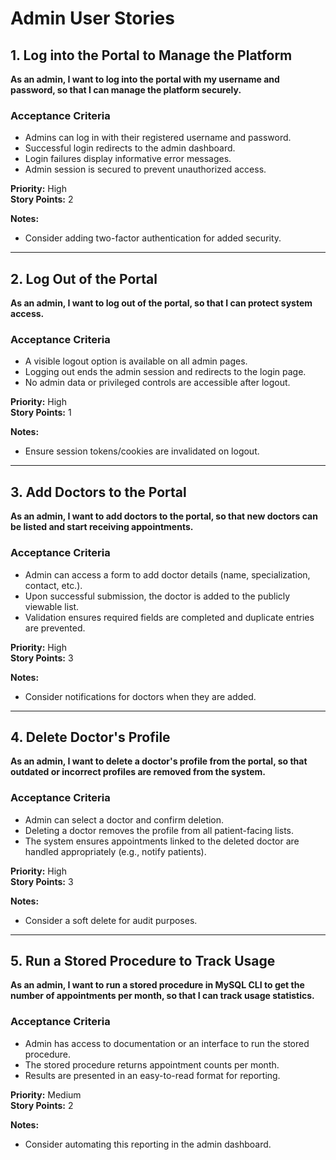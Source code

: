 # Admin User Stories

## 1. Log into the Portal to Manage the Platform

**As an admin, I want to log into the portal with my username and password, so that I can manage the platform securely.**

### Acceptance Criteria
- Admins can log in with their registered username and password.
- Successful login redirects to the admin dashboard.
- Login failures display informative error messages.
- Admin session is secured to prevent unauthorized access.

**Priority:** High  
**Story Points:** 2

**Notes:**
- Consider adding two-factor authentication for added security.

---

## 2. Log Out of the Portal

**As an admin, I want to log out of the portal, so that I can protect system access.**

### Acceptance Criteria
- A visible logout option is available on all admin pages.
- Logging out ends the admin session and redirects to the login page.
- No admin data or privileged controls are accessible after logout.

**Priority:** High  
**Story Points:** 1

**Notes:**
- Ensure session tokens/cookies are invalidated on logout.

---

## 3. Add Doctors to the Portal

**As an admin, I want to add doctors to the portal, so that new doctors can be listed and start receiving appointments.**

### Acceptance Criteria
- Admin can access a form to add doctor details (name, specialization, contact, etc.).
- Upon successful submission, the doctor is added to the publicly viewable list.
- Validation ensures required fields are completed and duplicate entries are prevented.

**Priority:** High  
**Story Points:** 3

**Notes:**
- Consider notifications for doctors when they are added.

---

## 4. Delete Doctor's Profile

**As an admin, I want to delete a doctor's profile from the portal, so that outdated or incorrect profiles are removed from the system.**

### Acceptance Criteria
- Admin can select a doctor and confirm deletion.
- Deleting a doctor removes the profile from all patient-facing lists.
- The system ensures appointments linked to the deleted doctor are handled appropriately (e.g., notify patients).

**Priority:** High  
**Story Points:** 3

**Notes:**
- Consider a soft delete for audit purposes.

---

## 5. Run a Stored Procedure to Track Usage

**As an admin, I want to run a stored procedure in MySQL CLI to get the number of appointments per month, so that I can track usage statistics.**

### Acceptance Criteria
- Admin has access to documentation or an interface to run the stored procedure.
- The stored procedure returns appointment counts per month.
- Results are presented in an easy-to-read format for reporting.

**Priority:** Medium  
**Story Points:** 2

**Notes:**
- Consider automating this reporting in the admin dashboard.

